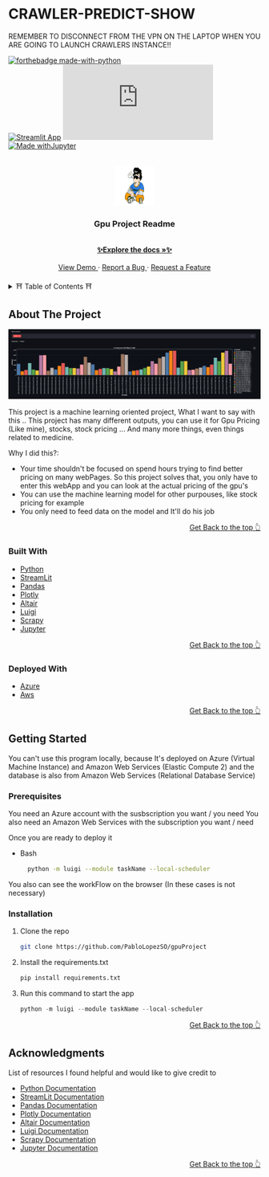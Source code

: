 # CRAWLER-PREDICT-SHOW

REMEMBER TO DISCONNECT FROM THE VPN ON THE LAPTOP WHEN YOU ARE GOING TO LAUNCH CRAWLERS INSTANCE!!

<div id="top"></div>
<!--
*** Thanks for checking out the Best-README-Template. If you have a suggestion
*** that would make this better, please fork the repo and create a pull request
*** or simply open an issue with the tag "enhancement".
*** Don't forget to give the project a star!
*** Thanks again! Now go create something AMAZING! :D
-->

<!-- PROJECT SHIELDS -->
<!--
*** I'm using markdown "reference style" links for readability.
*** Reference links are enclosed in brackets [ ] instead of parentheses ( ).
*** See the bottom of this document for the declaration of the reference variables
*** for contributors-url, forks-url, etc. This is an optional, concise syntax you may use.
*** https://www.markdownguide.org/basic-syntax/#reference-style-links
-->
[![forthebadge made-with-python](http://ForTheBadge.com/images/badges/made-with-python.svg)](https://www.python.org/) <br>
[![Streamlit App](https://static.streamlit.io/badges/streamlit_badge_black_white.svg)](https://share.streamlit.io/yourGitHubName/yourRepo/yourApp/)
[![GitHub branches](https://badgen.net/github/branches/Naereen/Strapdown.js)](https://github.com/HattoriHamzo/gpuProject/branches)<br>
[![Made withJupyter](https://img.shields.io/badge/Made%20with-Jupyter-orange?style=for-the-badge&logo=Jupyter)](https://jupyter.org/try)




<!-- PROJECT LOGO -->
<br />
<div align="center">
    <a href="https://github.com/PabloLopezSO">
        <img src="https://github.com/HattoriHamzo/gpuProject/blob/main/resources/logo.png?raw=true" alt="Logo" width="80" height="80">
    </a>
  <h3 align="center">Gpu Project Readme</h3>

  <p align="center">
    <br />
    <a href="https://github.com/PabloLopezSO/gpuProject"><strong>✨Explore the docs »✨</strong></a>
    <br />
    <br />
    <a href="http://18.133.124.72:8501/"> View Demo </a>
    ·
    <a href="https://github.com/PabloLopezSO/gpuProject/issues"> Report a Bug </a>
    ·
    <a href="https://github.com/PabloLopezSO/gpuProject/issues"> Request a Feature </a>
  </p>
</div>



<!-- TABLE OF CONTENTS -->
<details>
  <summary> ⛩ Table of Contents ⛩ </summary>
  <ol>
    <li>
      <a href="#about-the-project">About The Project</a>
      <ul>
        <li><a href="#built-with">Built With</a></li>
      </ul>
    </li>
    <li>
      <a href="#getting-started">Getting Started</a>
      <ul>
        <li><a href="#prerequisites">Prerequisites</a></li>
        <li><a href="#installation">Installation</a></li>
      </ul>
    </li>
    <li><a href="#acknowledgments">Acknowledgments</a></li>
  </ol>
</details>



<!-- ABOUT THE PROJECT -->
## About The Project

![Product Name Screen Shot](https://github.com/HattoriHamzo/gpuProject/blob/main/resources/streamLitCapture.PNG?raw=true)

This project is a machine learning oriented project, What I want to say with this .. This project has many different outputs, you can use it for Gpu Pricing (Like mine), stocks, stock pricing ... And many more things, even things related to medicine.

Why I did this?:
* Your time shouldn't be focused on spend hours trying to find better pricing on many webPages. So this project solves that, you only have to enter this webApp and you can look at the actual pricing of the gpu's
* You can use the machine learning model for other purpouses, like stock pricing for example 
* You only need to feed data on the model and It'll do his job


<p align="right"><a href="#top">Get Back to the top 👆</a></p>

### Built With


* [Python](https://www.python.org/about/)
* [StreamLit](https://streamlit.io/)
* [Pandas](https://pandas.pydata.org/)
* [Plotly](https://plotly.com/)
* [Altair](https://altair-viz.github.io/)
* [Luigi](https://luigi.readthedocs.io/en/stable/)
* [Scrapy](https://scrapy.org/)
* [Jupyter](https://jupyter.org/)

<p align="right"><a href="#top">Get Back to the top 👆</a></p>


### Deployed With


* [Azure](https://azure.microsoft.com/en-us/)
* [Aws](https://aws.amazon.com/)

<p align="right"><a href="#top">Get Back to the top 👆</a></p>



<!-- GETTING STARTED -->
## Getting Started

You can't use this program locally, because It's deployed on Azure (Virtual Machine Instance) and Amazon Web Services (Elastic Compute 2) and the database is also from Amazon Web Services (Relational Database Service)

### Prerequisites

You need an Azure account with the susbscription you want / you need
You also need an Amazon Web Services with the subscription you want / need 

Once you are ready to deploy it 

* Bash
  ```sh
    python -m luigi --module taskName --local-scheduler
  ```
You also can see the workFlow on the browser (In these cases is not necessary)

### Installation

1. Clone the repo
   ```sh
   git clone https://github.com/PabloLopezSO/gpuProject
   ```
2. Install the requirements.txt
   ```python
   pip install requirements.txt
   ```
3. Run this command to start the app
   ```python
   python -m luigi --module taskName --local-scheduler
   ```

<p align="right"><a href="#top">Get Back to the top 👆</a></p>


<!-- ACKNOWLEDGMENTS -->
## Acknowledgments

List of resources I found helpful and would like to give credit to

* [Python Documentation](https://www.python.org/about/)
* [StreamLit Documentation](https://streamlit.io/)
* [Pandas Documentation](https://pandas.pydata.org/)
* [Plotly Documentation](https://plotly.com/)
* [Altair Documentation](https://altair-viz.github.io/)
* [Luigi Documentation](https://luigi.readthedocs.io/en/stable/)
* [Scrapy Documentation](https://scrapy.org/)
* [Jupyter Documentation](https://jupyter.org/)

<p align="right"><a href="#top">Get Back to the top 👆</a></p>
